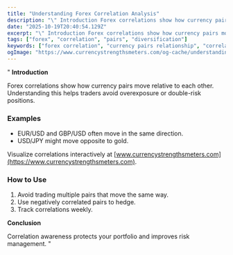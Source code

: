 ```yaml
---
title: "Understanding Forex Correlation Analysis"
description: "\" Introduction Forex correlations show how currency pairs move relative to each other..."
date: "2025-10-19T20:40:54.129Z"
excerpt: "\" Introduction Forex correlations show how currency pairs move relative to each other. Understanding this helps traders avoid overexposure or double-risk positions. Examples - EUR/USD and GBP/USD often move in the same direction. - USD/JPY might move opposite to gold. Visualize correlations interactively at [www.currencystrengthsmeters.com](https://www.currencystrengthsmeters.com). How to Use 1. Avoid..."
tags: ["forex", "correlation", "pairs", "diversification"]
keywords: ["forex correlation", "currency pairs relationship", "correlated markets", "diversification forex", "hedging forex"]
ogImage: "https://www.currencystrengthsmeters.com/og-cache/understanding-forex-correlation-analysis.jpg"
---
```

"
**Introduction**

Forex correlations show how currency pairs move relative to each other.  
Understanding this helps traders avoid overexposure or double-risk positions.

### Examples

- EUR/USD and GBP/USD often move in the same direction.  
- USD/JPY might move opposite to gold.

Visualize correlations interactively at [www.currencystrengthsmeters.com](https://www.currencystrengthsmeters.com).

### How to Use

1. Avoid trading multiple pairs that move the same way.  
2. Use negatively correlated pairs to hedge.  
3. Track correlations weekly.

**Conclusion**

Correlation awareness protects your portfolio and improves risk management.
"
